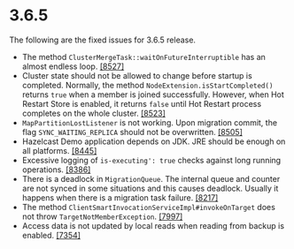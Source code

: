 
# 3.6.5

The following are the fixed issues for 3.6.5 release.


- The method `ClusterMergeTask::waitOnFutureInterruptible` has an almost endless loop. <a href="https://github.com/hazelcast/hazelcast/issues/8527" target="_blank">[8527]</a>
- Cluster state should not be allowed to change before startup is completed. Normally, the method `NodeExtension.isStartCompleted()` returns `true` when a member is joined successfully. However, when Hot Restart Store is enabled, it returns `false` until Hot Restart process completes on the whole cluster. <a href="https://github.com/hazelcast/hazelcast/issues/8523" target="_blank">[8523]</a>
- `MapPartitionLostListener` is not working. Upon migration commit, the flag `SYNC_WAITING_REPLICA` should not be overwritten. <a href="https://github.com/hazelcast/hazelcast/issues/8505" target="_blank">[8505]</a>
- Hazelcast Demo application depends on JDK. JRE should be enough on all platforms. <a href="https://github.com/hazelcast/hazelcast/issues/8445" target="_blank">[8445]</a>
- Excessive logging of `is-executing': true` checks against long running operations. <a href="https://github.com/hazelcast/hazelcast/issues/8386" target="_blank">[8386]</a>
- There is a deadlock in `MigrationQueue`. The internal queue and counter are not synced in some situations and this causes deadlock. Usually it happens when there is a migration task failure. <a href="https://github.com/hazelcast/hazelcast/issues/8217" target="_blank">[8217]</a>
- The method `ClientSmartInvocationServiceImpl#invokeOnTarget` does not throw `TargetNotMemberException`. <a href="https://github.com/hazelcast/hazelcast/issues/7997" target="_blank">[7997]</a>
- Access data is not updated by local reads when reading from backup is enabled. <a href="https://github.com/hazelcast/hazelcast/issues/7354" target="_blank">[7354]</a>

